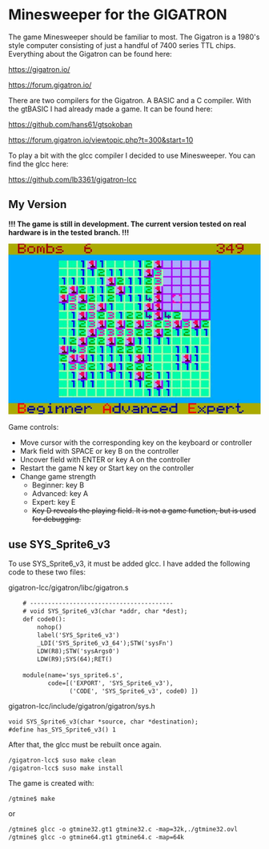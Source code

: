 # Minesweeper for the GIGATRON

The game Minesweeper should be familiar to most.
The Gigatron is a 1980's style computer consisting of just a handful of 7400 series TTL chips.
Everything about the Gigatron can be found here:

https://gigatron.io/

https://forum.gigatron.io/

There are two compilers for the Gigatron. A BASIC and a C compiler. With the gtBASIC I had already made a game. It can be found here:

https://github.com/hans61/gtsokoban

https://forum.gigatron.io/viewtopic.php?t=300&start=10

To play a bit with the glcc compiler I decided to use Minesweeper. You can find the glcc here:

https://github.com/lb3361/gigatron-lcc

## My Version

**!!! The game is still in development. The current version tested on real hardware is in the tested branch. !!!**

![gtmine for Gigatron](picture/gtmine.jpg)

Game controls:

- Move cursor with the corresponding key on the keyboard or controller
- Mark field with SPACE or key B on the controller
- Uncover field with ENTER or key A on the controller
- Restart the game N key or Start key on the controller
- Change game strength
  - Beginner: key B
  - Advanced: key A
  - Expert: key E
  - ~~Key D reveals the playing field. It is not a game function, but is used for debugging.~~

## use SYS_Sprite6_v3

To use SYS_Sprite6_v3, it must be added glcc. I have added the following code to these two files:

gigatron-lcc/gigatron/libc/gigatron.s

```
    # ----------------------------------------
    # void SYS_Sprite6_v3(char *addr, char *dest);
    def code0():
        nohop()
        label('SYS_Sprite6_v3')
        _LDI('SYS_Sprite6_v3_64');STW('sysFn')
        LDW(R8);STW('sysArgs0')
        LDW(R9);SYS(64);RET()

    module(name='sys_sprite6.s',
           code=[('EXPORT', 'SYS_Sprite6_v3'),
                 ('CODE', 'SYS_Sprite6_v3', code0) ])
```

gigatron-lcc/include/gigatron/gigatron/sys.h

```
void SYS_Sprite6_v3(char *source, char *destination);
#define has_SYS_Sprite6_v3() 1
```

After that, the glcc must be rebuilt once again.

```
/gigatron-lcc$ suso make clean
/gigatron-lcc$ suso make install
```
The game is created with:

```
/gtmine$ make
```
or
```
/gtmine$ glcc -o gtmine32.gt1 gtmine32.c -map=32k,./gtmine32.ovl
/gtmine$ glcc -o gtmine64.gt1 gtmine64.c -map=64k
```
